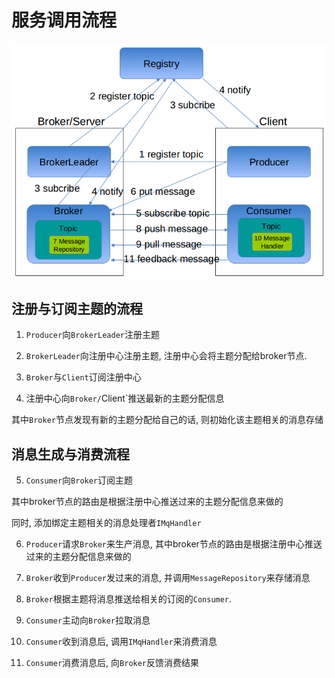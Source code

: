 # 服务调用流程

![mq-flow](img/mq-flow.png)

## 注册与订阅主题的流程

1. `Producer`向`BrokerLeader`注册主题

2. `BrokerLeader`向注册中心注册主题, 注册中心会将主题分配给broker节点.

3. `Broker`与`Client`订阅注册中心

4. 注册中心向`Broker/`Client`推送最新的主题分配信息

其中`Broker`节点发现有新的主题分配给自己的话, 则初始化该主题相关的消息存储

## 消息生成与消费流程

5. `Consumer`向`Broker`订阅主题

其中broker节点的路由是根据注册中心推送过来的主题分配信息来做的

同时, 添加绑定主题相关的消息处理者`IMqHandler`

6. `Producer`请求`Broker`来生产消息, 其中broker节点的路由是根据注册中心推送过来的主题分配信息来做的

7. `Broker`收到`Producer`发过来的消息, 并调用`MessageRepository`来存储消息

8. `Broker`根据主题将消息推送给相关的订阅的`Consumer`.

9. `Consumer`主动向`Broker`拉取消息

10. `Consumer`收到消息后, 调用`IMqHandler`来消费消息

11. `Consumer`消费消息后, 向`Broker`反馈消费结果